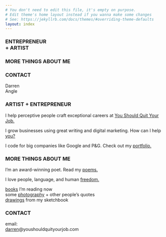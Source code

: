 ```yaml
---
# You don't need to edit this file, it's empty on purpose.
# Edit theme's home layout instead if you wanna make some changes
# See: https://jekyllrb.com/docs/themes/#overriding-theme-defaults
layout: index
---
```

<div class="split-layout-wrapper">
  <div class="left-section-titles">
    <h3 id="artist-entrepreneur">ENTREPRENEUR<br/><span class="brand">+</span> ARTIST</h3>
    <h3 id="more-more-more">MORE THINGS ABOUT ME</h3>
    <h3 id="contact">CONTACT</h3>
  </div>
  <div class="right-section">
    <div class="title-text">Darren<br/>Angle</div>
    <div class="spacer"></div>
    <div class="left-border">
    <h3 class="artist-entrepreneur mobile-title">ARTIST <span class="brand">+</span> ENTREPRENEUR</h3>
    <p>I help perceptive people craft exceptional careers at <a href="https://youshouldquityourjob.com/" target="_blank">You Should Quit Your Job.</a></p>
    <p>I grow businesses using great writing and digital marketing. How can I help <a href="/grow-your-business">you?</a></p>
    <p>I code for big companies like Google and P&amp;G. Check out my <a href="/portfolio">portfolio.</a></p>
    <h3 class="more-more-more mobile-title">MORE THINGS ABOUT ME</h3>
    <p>I’m an award-winning poet. Read my <a href="/poetry">poems.</a></p>
    <p>I love people, language, and human <a href="/freedom">freedom.</a></p>
    <p><a href="https://www.goodreads.com/user/show/1670587-darren-angle" target="_blank">books</a> I’m reading now<br />
    some <a href="https://www.instagram.com/darren.angle/" target="_blank">photography</a> + other people’s quotes<br />
    <a href="https://www.instagram.com/drawdarren/" target="_blank">drawings</a> from my sketchbook</p>
    <h3 class="contact mobile-title">CONTACT</h3>
    <p>email:<br />
    <a href="mailto:darren@youshouldquityourjob.com">darren</a>@youshouldquityourjob.com</p>
    </div>
  </div>

</div>
